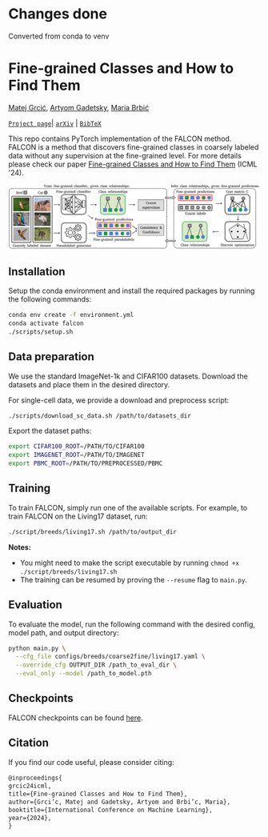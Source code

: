 # Changes done
Converted from conda to venv

# Fine-grained Classes and How to Find Them

[Matej Grcić](https://matejgrcic.github.io/), [Artyom Gadetsky](http://agadetsky.github.io), [Maria Brbić](https://brbiclab.epfl.ch/team/)

[`Project page`](https://brbiclab.epfl.ch/projects/falcon/)| [`arXiv`](https://arxiv.org/pdf/2406.11070v1) | [`BibTeX`](#citation)

This repo contains PyTorch implementation of the FALCON method. 
FALCON is a method that discovers fine-grained classes in coarsely labeled data without any supervision at the fine-grained level. 
For more details please check our paper [Fine-grained Classes and How to Find Them]() (ICML '24).

![Example Image](./assets/falcon.png)

## Installation

Setup the conda environment and install the required packages by running the following commands:
```bash
conda env create -f environment.yml
conda activate falcon
./scripts/setup.sh
```

## Data preparation
We use the standard ImageNet-1k and CIFAR100 datasets. Download the datasets and place them in the desired directory.

For single-cell data, we provide a download and preprocess script:
```bash
./scripts/download_sc_data.sh /path/to/datasets_dir
```
Export the dataset paths:
```bash
export CIFAR100_ROOT=/PATH/TO/CIFAR100
export IMAGENET_ROOT=/PATH/TO/IMAGENET
export PBMC_ROOT=/PATH/TO/PREPROCESSED/PBMC
```

## Training

To train FALCON, simply run one of the available scripts. For example, to train FALCON on the Living17 dataset, run:

```bash
./script/breeds/living17.sh /path/to/output_dir
```
**Notes:** 
* You might need to make the script executable by running `chmod +x ./script/breeds/living17.sh`
* The training can be resumed by proving the `--resume` flag to `main.py`.

## Evaluation

To evaluate the model, run the following command with the desired config, model path, and output directory:
```bash
python main.py \
  --cfg_file configs/breeds/coarse2fine/living17.yaml \
  --override_cfg OUTPUT_DIR /path_to_eval_dir \
  --eval_only --model /path_to_model.pth

```
## Checkpoints
FALCON checkpoints can be found [here](https://brbiclab.epfl.ch/wp-content/uploads/2024/06/falcon_checkpoints.zip).



## Citation
If you find our code useful, please consider citing:

```
@inproceedings{
grcic24icml,
title={Fine-grained Classes and How to Find Them},
author={Grci’c, Matej and Gadetsky, Artyom and Brbi’c, Maria},
booktitle={International Conference on Machine Learning},
year={2024},
}
```